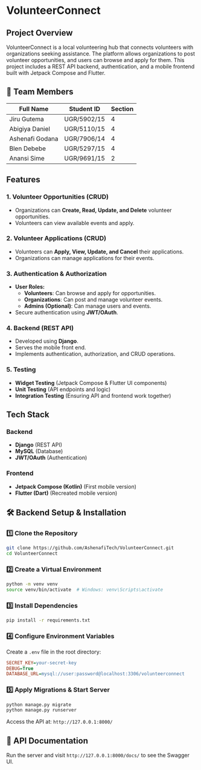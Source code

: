 # VolunteerConnect

## Project Overview
VolunteerConnect is a local volunteering hub that connects volunteers with organizations seeking assistance. The platform allows organizations to post volunteer opportunities, and users can browse and apply for them. This project includes a REST API backend, authentication, and a mobile frontend built with Jetpack Compose and Flutter.

## 👥 Team Members

| Full Name        |   Student ID   | Section
|------------------|----------------|--------
| Jiru Gutema      |  UGR/5902/15   |    4
| Abigiya Daniel   |  UGR/5110/15   |    4
| Ashenafi Godana  |  UGR/7906/14   |    4
| Blen Debebe      |  UGR/5297/15   |    4
| Anansi Sime      |  UGR/9691/15   |    2

## Features
### 1. Volunteer Opportunities (CRUD)
- Organizations can **Create, Read, Update, and Delete** volunteer opportunities.
- Volunteers can view available events and apply.

### 2. Volunteer Applications (CRUD)
- Volunteers can **Apply, View, Update, and Cancel** their applications.
- Organizations can manage applications for their events.

### 3. Authentication & Authorization
- **User Roles:**
  - **Volunteers**: Can browse and apply for opportunities.
  - **Organizations**: Can post and manage volunteer events.
  - **Admins (Optional)**: Can manage users and events.
- Secure authentication using **JWT/OAuth**.

### 4. Backend (REST API)
- Developed using **Django**.
- Serves the mobile front end.
- Implements authentication, authorization, and CRUD operations.

### 5. Testing
- **Widget Testing** (Jetpack Compose & Flutter UI components)
- **Unit Testing** (API endpoints and logic)
- **Integration Testing** (Ensuring API and frontend work together)

## Tech Stack
### Backend
- **Django** (REST API)
- **MySQL** (Database)
- **JWT/OAuth** (Authentication)

### Frontend
- **Jetpack Compose (Kotlin)** (First mobile version)
- **Flutter (Dart)** (Recreated mobile version)


## 🛠 Backend Setup & Installation
### 1️⃣ Clone the Repository
```bash
git clone https://github.com/AshenafiTech/VolunteerConnect.git
cd VolunteerConnect
```

### 2️⃣ Create a Virtual Environment
```bash
python -m venv venv
source venv/bin/activate  # Windows: venv\Scripts\activate
```

### 3️⃣ Install Dependencies
```bash
pip install -r requirements.txt
```

### 4️⃣ Configure Environment Variables
Create a `.env` file in the root directory:
```ini
SECRET_KEY=your-secret-key
DEBUG=True
DATABASE_URL=mysql://user:password@localhost:3306/volunteerconnect
```

### 5️⃣ Apply Migrations & Start Server
```bash
python manage.py migrate
python manage.py runserver
```
Access the API at: `http://127.0.0.1:8000/`

## 📜 API Documentation
Run the server and visit `http://127.0.0.1:8000/docs/` to see the Swagger UI.
